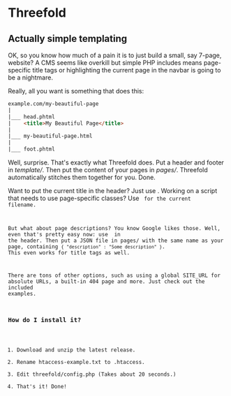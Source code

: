 # Threefold
## Actually simple templating

OK, so you know how much of a pain it is to just build a small, say 7-page, website? A CMS seems like overkill but simple PHP includes means page-specific title tags or highlighting the current page in the navbar is going to be a nightmare.

Really, all you want is something that does this:

```html
example.com/my-beautiful-page
|
|___ head.phtml
|	 <title>My Beautiful Page</title>
|
|___ my-beautiful-page.html
|
|___ foot.phtml
```

Well, surprise. That's exactly what Threefold does. Put a header and footer in _template/_. Then put the content of your pages in _pages/_. Threefold automatically stitches them together for you. Done.

Want to put the current title in the header? Just use <code><?=PAGE_TITLE?></code>. Working on a script that needs to use page-specific classes? Use <code><?=PAGE_SLUG?> for the current filename.

But what about page descriptions? You know Google likes those. Well, even that's pretty easy now: use <code><?=PAGE_DESCRIPTION?></code> in the header. Then put a JSON file in pages/ with the same name as your page, containing <code>{ "description" : "Some description" }</code>. This even works for title tags as well.

There are tons of other options, such as using a global SITE_URL for absolute URLs, a built-in 404 page and more. Just check out the included examples.

### How do I install it?
1. Download and unzip the latest release.
2. Rename htaccess-example.txt to .htaccess.
3. Edit threefold/config.php (Takes about 20 seconds.)
4. That's it! Done!